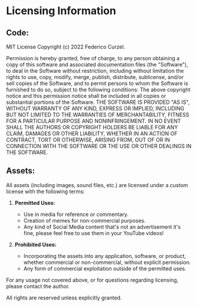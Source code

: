 # Licensing Information

## Code:
MIT License Copyright (c) 2022 Federico Curzel.

Permission is hereby granted, free of charge, to any person obtaining a copy of this software and associated documentation files (the "Software"), to deal in the Software without restriction, including without limitation the rights to use, copy, modify, merge, publish, distribute, sublicense, and/or sell copies of the Software, and to permit persons to whom the Software is furnished to do so, subject to the following conditions: The above copyright notice and this permission notice shall be included in all copies or substantial portions of the Software. THE SOFTWARE IS PROVIDED "AS IS", WITHOUT WARRANTY OF ANY KIND, EXPRESS OR IMPLIED, INCLUDING BUT NOT LIMITED TO THE WARRANTIES OF MERCHANTABILITY, FITNESS FOR A PARTICULAR PURPOSE AND NONINFRINGEMENT. IN NO EVENT SHALL THE AUTHORS OR COPYRIGHT HOLDERS BE LIABLE FOR ANY CLAIM, DAMAGES OR OTHER LIABILITY, WHETHER IN AN ACTION OF CONTRACT, TORT OR OTHERWISE, ARISING FROM, OUT OF OR IN CONNECTION WITH THE SOFTWARE OR THE USE OR OTHER DEALINGS IN THE SOFTWARE.

## Assets:
All assets (including images, sound files, etc.) are licensed under a custom license with the following terms:

1. **Permitted Uses:**
   - Use in media for reference or commentary.
   - Creation of memes for non-commercial purposes.
   - Any kind of Social Media content that's not an advertisement it's fine, please feel free to use them in your YouTube videos!
   
2. **Prohibited Uses:**
   - Incorporating the assets into any application, software, or product, whether commercial or non-commercial, without explicit permission.
   - Any form of commercial exploitation outside of the permitted uses.

For any usage not covered above, or for questions regarding licensing, please contact the author.

All rights are reserved unless explicitly granted.
